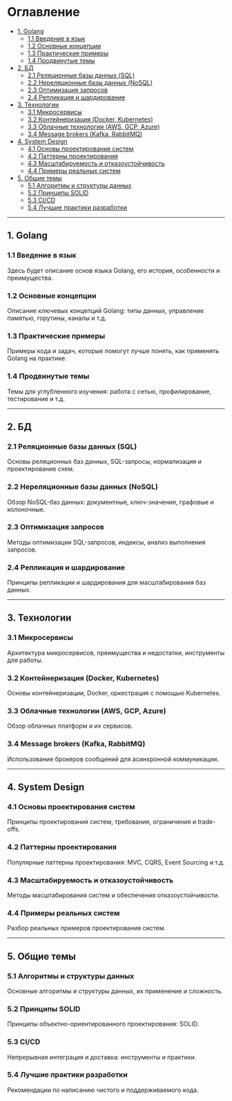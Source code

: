 # Оглавление

- [1. Golang](#1-golang)
  - [1.1 Введение в язык](#11-введение-в-язык)
  - [1.2 Основные концепции](#12-основные-концепции)
  - [1.3 Практические примеры](#13-практические-примеры)
  - [1.4 Продвинутые темы](#14-продвинутые-темы)
- [2. БД](#2-бд)
  - [2.1 Реляционные базы данных (SQL)](#21-реляционные-базы-данных-sql)
  - [2.2 Нереляционные базы данных (NoSQL)](#22-нереляционные-базы-данных-nosql)
  - [2.3 Оптимизация запросов](#23-оптимизация-запросов)
  - [2.4 Репликация и шардирование](#24-репликация-и-шардирование)
- [3. Технологии](#3-технологии)
  - [3.1 Микросервисы](#31-микросервисы)
  - [3.2 Контейнеризация (Docker, Kubernetes)](#32-контейнеризация-docker-kubernetes)
  - [3.3 Облачные технологии (AWS, GCP, Azure)](#33-облачные-технологии-aws-gcp-azure)
  - [3.4 Message brokers (Kafka, RabbitMQ)](#34-message-brokers-kafka-rabbitmq)
- [4. System Design](#4-system-design)
  - [4.1 Основы проектирования систем](#41-основы-проектирования-систем)
  - [4.2 Паттерны проектирования](#42-паттерны-проектирования)
  - [4.3 Масштабируемость и отказоустойчивость](#43-масштабируемость-и-отказоустойчивость)
  - [4.4 Примеры реальных систем](#44-примеры-реальных-систем)
- [5. Общие темы](#5-общие-темы)
  - [5.1 Алгоритмы и структуры данных](#51-алгоритмы-и-структуры-данных)
  - [5.2 Принципы SOLID](#52-принципы-solid)
  - [5.3 CI/CD](#53-cicd)
  - [5.4 Лучшие практики разработки](#54-лучшие-практики-разработки)

---

## 1. Golang

### 1.1 Введение в язык
Здесь будет описание основ языка Golang, его история, особенности и преимущества.

### 1.2 Основные концепции
Описание ключевых концепций Golang: типы данных, управление памятью, горутины, каналы и т.д.

### 1.3 Практические примеры
Примеры кода и задач, которые помогут лучше понять, как применять Golang на практике.

### 1.4 Продвинутые темы
Темы для углубленного изучения: работа с сетью, профилирование, тестирование и т.д.

---

## 2. БД

### 2.1 Реляционные базы данных (SQL)
Основы реляционных баз данных, SQL-запросы, нормализация и проектирование схем.

### 2.2 Нереляционные базы данных (NoSQL)
Обзор NoSQL-баз данных: документные, ключ-значение, графовые и колоночные.

### 2.3 Оптимизация запросов
Методы оптимизации SQL-запросов, индексы, анализ выполнения запросов.

### 2.4 Репликация и шардирование
Принципы репликации и шардирования для масштабирования баз данных.

---

## 3. Технологии

### 3.1 Микросервисы
Архитектура микросервисов, преимущества и недостатки, инструменты для работы.

### 3.2 Контейнеризация (Docker, Kubernetes)
Основы контейнеризации, Docker, оркестрация с помощью Kubernetes.

### 3.3 Облачные технологии (AWS, GCP, Azure)
Обзор облачных платформ и их сервисов.

### 3.4 Message brokers (Kafka, RabbitMQ)
Использование брокеров сообщений для асинхронной коммуникации.

---

## 4. System Design

### 4.1 Основы проектирования систем
Принципы проектирования систем, требования, ограничения и trade-offs.

### 4.2 Паттерны проектирования
Популярные паттерны проектирования: MVC, CQRS, Event Sourcing и т.д.

### 4.3 Масштабируемость и отказоустойчивость
Методы масштабирования систем и обеспечения отказоустойчивости.

### 4.4 Примеры реальных систем
Разбор реальных примеров проектирования систем.

---

## 5. Общие темы

### 5.1 Алгоритмы и структуры данных
Основные алгоритмы и структуры данных, их применение и сложность.

### 5.2 Принципы SOLID
Принципы объектно-ориентированного проектирования: SOLID.

### 5.3 CI/CD
Непрерывная интеграция и доставка: инструменты и практики.

### 5.4 Лучшие практики разработки
Рекомендации по написанию чистого и поддерживаемого кода.

